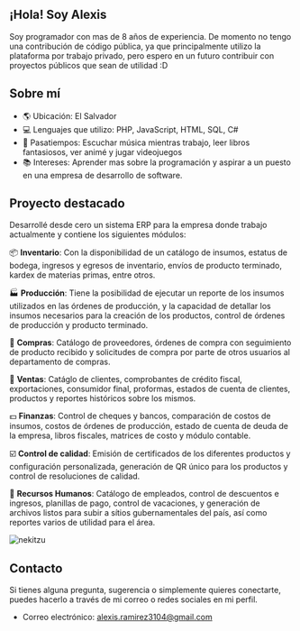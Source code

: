 ## ¡Hola! Soy Alexis

Soy programador con mas de 8 años de experiencia. De momento no tengo una contribución de código pública, ya que principalmente utilizo la plataforma por trabajo privado, pero espero en un futuro contribuir con proyectos públicos que sean de utilidad :D

## Sobre mí

- 🌎 Ubicación: El Salvador
- 💻 Lenguajes que utilizo: PHP, JavaScript, HTML, SQL, C#
- 🎵 Pasatiempos: Escuchar música mientras trabajo, leer libros fantasiosos, ver animé y jugar videojuegos
- 📚 Intereses: Aprender mas sobre la programación y aspirar a un puesto en una empresa de desarrollo de software.

## Proyecto destacado

Desarrollé desde cero un sistema ERP para la empresa donde trabajo actualmente y contiene los siguientes módulos:

📦 **Inventario**: Con la disponibilidad de un catálogo de insumos, estatus de bodega, ingresos y egresos de inventario, envíos de producto terminado, kardex de materias primas, entre otros.

🏭 **Producción**: Tiene la posibilidad de ejecutar un reporte de los insumos utilizados en las órdenes de producción, y la capacidad de detallar los insumos necesarios para la creación de los productos, control de órdenes de producción y producto terminado.

🛒 **Compras**: Catálogo de proveedores, órdenes de compra con seguimiento de producto recibido y solicitudes de compra por parte de otros usuarios al departamento de compras.

🧾 **Ventas**: Catáglo de clientes, comprobantes de crédito fiscal, exportaciones, consumidor final, proformas, estados de cuenta de clientes, productos y reportes históricos sobre los mismos.

💵 **Finanzas**: Control de cheques y bancos, comparación de costos de insumos, costos de órdenes de producción, estado de cuenta de deuda de la empresa, libros fiscales, matrices de costo y módulo contable.

☑️ **Control de calidad**: Emisión de certificados de los diferentes productos y configuración personalizada, generación de QR único para los productos y control de resoluciones de calidad.

👔 **Recursos Humanos**: Catálogo de empleados, control de descuentos e ingresos, planillas de pago, control de vacaciones, y generación de archivos listos para subir a sítios gubernamentales del país, así como reportes varios de utilidad para el área.

![nekitzu](https://github.com/AlexRamirez3104/AlexRamirez3104/assets/37386634/f3e66c8e-d802-4219-8be0-3b4ded01a5d0)

## Contacto

Si tienes alguna pregunta, sugerencia o simplemente quieres conectarte, puedes hacerlo a través de mi correo o redes sociales en mi perfil.

- Correo electrónico: [alexis.ramirez3104@gmail.com](mailto:alexis.ramirez3104@gmail.com)
